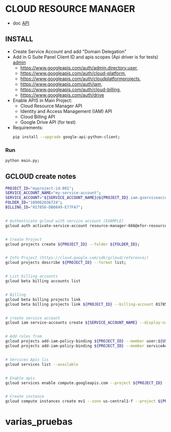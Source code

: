 # CLOUD RESOURCE MANAGER
- doc [API](https://cloud.google.com/resource-manager/reference/rest/v1/projects/create)

## INSTALL
- Create Service Account and add "Domain Delegation"
- Add in G Suite Panel Client ID and apis scopes (Api driver is for tests) [admin](https://admin.google.com/ManageOauthClients)
    - https://www.googleapis.com/auth/admin.directory.user,
    - https://www.googleapis.com/auth/cloud-platform,
    - https://www.googleapis.com/auth/cloudplatformprojects,
    - https://www.googleapis.com/auth/iam,
    - https://www.googleapis.com/auth/cloud-billing,
    - https://www.googleapis.com/auth/drive
- Enable APIS in Main Project:
    - Cloud Resource Manager API
    - Identity and Access Management (IAM) API
    - Cloud Billing API
    - Google Drive API (for test)
- Requirements:
  ```bash
  pip install --upgrade google-api-python-client;
  ```
### Run 
```bash
python main.py;
```
 

## GCLOUD create notes

```bash
PROJECT_ID="myproject-id-001";
SERVICE_ACCOUNT_NAME="my-service-account";
SERVICE_ACCOUNT="${SERVICE_ACCOUNT_NAME}@${PROJECT_ID}.iam.gserviceaccount.com";
FOLDER_ID="109062036724";
BILLING_ID="017856-DB0849-E77FA7";


# Authenticate gcloud with service account (EXAMPLE)
gcloud auth activate-service-account resource-manager-666@efor-resource-manager.iam.gserviceaccount.com --key-file efor-resource-manager-048124d13f0f.json


# Create Project
gcloud projects create ${PROJECT_ID} --folder ${FOLDER_ID};


# Info Project (https://cloud.google.com/sdk/gcloud/reference/)
gcloud projects describe ${PROJECT_ID} --format list;


# List billing accounts
gcloud beta billing accounts list


# Billing
gcloud beta billing projects link
gcloud beta billing projects link ${PROJECT_ID} --billing-account 017856-DB0849-E77FA7


# create service account
gcloud iam service-accounts create ${SERVICE_ACCOUNT_NAME} --display-name --project ${PROJECT_ID} ${SERVICE_ACCOUNT_NAME}


# Add roles from
gcloud projects add-iam-policy-binding ${PROJECT_ID} --member user:${USER_EMAIL} --role roles/owner;
gcloud projects add-iam-policy-binding ${PROJECT_ID} --member serviceAccount:${SERVICE_ACCOUNT} --role roles/owner;


# Services Apis lis
gcloud services list --available


# Enable apis
gcloud services enable compute.googleapis.com --project ${PROJECT_ID} -q;


# Create instance
gcloud compute instances create mv1 --zone us-central1-f --project ${PROJECT_ID} -q;

```

# varias_pruebas
